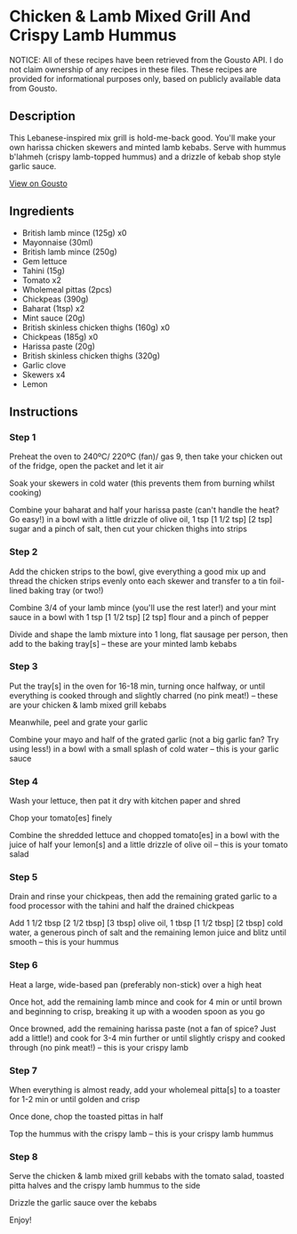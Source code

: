 # Chicken & Lamb Mixed Grill And Crispy Lamb Hummus

NOTICE: All of these recipes have been retrieved from the Gousto API. I do not claim ownership of any recipes in these files. These recipes are provided for informational purposes only, based on publicly available data from Gousto.

## Description

This Lebanese-inspired mix grill is hold-me-back good. You'll make your own harissa chicken skewers and minted lamb kebabs. Serve with hummus b'lahmeh (crispy lamb-topped hummus) and a drizzle of kebab shop style garlic sauce.


[View on Gousto](https://www.gousto.co.uk/recipes/cookbook/chicken-lamb-mixed-grill-and-crispy-lamb-hummus)

## Ingredients

- British lamb mince (125g) x0
- Mayonnaise (30ml)
- British lamb mince (250g)
- Gem lettuce
- Tahini (15g)
- Tomato x2
- Wholemeal pittas (2pcs)
- Chickpeas (390g)
- Baharat (1tsp) x2
- Mint sauce (20g)
- British skinless chicken thighs (160g) x0
- Chickpeas (185g) x0
- Harissa paste (20g)
- British skinless chicken thighs (320g)
- Garlic clove
- Skewers x4
- Lemon

## Instructions


### Step 1

Preheat the oven to 240ºC/ 220ºC (fan)/ gas 9, then take your chicken out of the fridge, open the packet and let it air

Soak your skewers in cold water (this prevents them from burning whilst cooking)

Combine your baharat and half your harissa paste (can't handle the heat? Go easy!) in a bowl with a little drizzle of olive oil, 1 tsp <span class="text-purple">[1 1/2 tsp]</span> <span class="text-danger">[2 tsp]</span> sugar and a pinch of salt, then cut your chicken thighs into strips


### Step 2

Add the chicken strips to the bowl, give everything a good mix up and thread the chicken strips evenly onto each skewer and transfer to a tin foil-lined baking tray (or two!)

Combine 3/4 of your lamb mince (you'll use the rest later!) and your mint sauce in a bowl with 1 tsp <span class="text-purple">[1 1/2 tsp]</span> <span class="text-danger">[2 tsp]</span> flour and a pinch of pepper

Divide and shape the lamb mixture into 1 long, flat sausage per person, then add to the baking tray[s] – these are your minted lamb kebabs


### Step 3

Put the tray[s] in the oven for 16-18 min, turning once halfway, or until everything is cooked through and slightly charred (no pink meat!) – these are your chicken & lamb mixed grill kebabs

Meanwhile, peel and grate your garlic

Combine your mayo and half of the grated garlic (not a big garlic fan? Try using less!) in a bowl with a small splash of cold water – this is your garlic sauce


### Step 4

Wash your lettuce, then pat it dry with kitchen paper and shred

Chop your tomato[es] finely

Combine the shredded lettuce and chopped tomato[es] in a bowl with the juice of half your lemon[s] and a little drizzle of olive oil – this is your tomato salad


### Step 5

Drain and rinse your chickpeas, then add the remaining grated garlic to a food processor with the tahini and half the drained chickpeas

Add 1 1/2 tbsp <span class="text-purple">[2 1/2 tbsp]</span> <span class="text-danger">[3 tbsp]</span> olive oil, 1 tbsp <span class="text-purple">[1 1/2 tbsp]</span> <span class="text-danger">[2 tbsp]</span> cold water, a generous pinch of salt and the remaining lemon juice and blitz until smooth – this is your hummus


### Step 6

Heat a large, wide-based pan (preferably non-stick) over a high heat

Once hot, add the remaining lamb mince and cook for 4 min or until brown and beginning to crisp, breaking it up with a wooden spoon as you go

Once browned, add the remaining harissa paste (not a fan of spice? Just add a little!) and cook for 3-4 min further or until slightly crispy and cooked through (no pink meat!) – this is your crispy lamb


### Step 7

When everything is almost ready, add your wholemeal pitta[s] to a toaster for 1-2 min or until golden and crisp

Once done, chop the toasted pittas in half

Top the hummus with the crispy lamb – this is your crispy lamb hummus

### Step 8

Serve the chicken & lamb mixed grill kebabs with the tomato salad, toasted pitta halves and the crispy lamb hummus to the side

Drizzle the garlic sauce over the kebabs

Enjoy!


